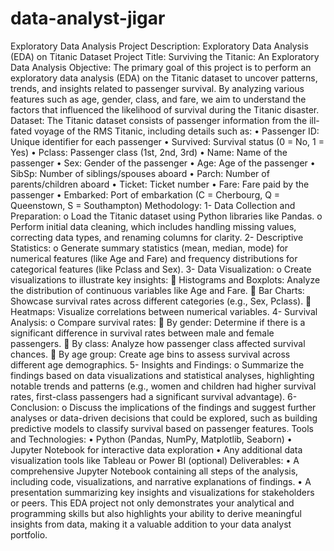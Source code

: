 # data-analyst-jigar
Exploratory Data Analysis
Project Description: Exploratory Data Analysis (EDA) on Titanic Dataset
Project Title: Surviving the Titanic: An Exploratory Data Analysis
Objective: The primary goal of this project is to perform an exploratory data analysis (EDA) on the Titanic dataset to uncover patterns, trends, and insights related to passenger survival. By analyzing various features such as age, gender, class, and fare, we aim to understand the factors that influenced the likelihood of survival during the Titanic disaster.
Dataset: The Titanic dataset consists of passenger information from the ill-fated voyage of the RMS Titanic, including details such as:
•	Passenger ID: Unique identifier for each passenger
•	Survived: Survival status (0 = No, 1 = Yes)
•	Pclass: Passenger class (1st, 2nd, 3rd)
•	Name: Name of the passenger
•	Sex: Gender of the passenger
•	Age: Age of the passenger
•	SibSp: Number of siblings/spouses aboard
•	Parch: Number of parents/children aboard
•	Ticket: Ticket number
•	Fare: Fare paid by the passenger
•	Embarked: Port of embarkation (C = Cherbourg, Q = Queenstown, S = Southampton)
Methodology:
1-	Data Collection and Preparation:
o	Load the Titanic dataset using Python libraries like Pandas.
o	Perform initial data cleaning, which includes handling missing values, correcting data types, and renaming columns for clarity.
2-	Descriptive Statistics:
o	Generate summary statistics (mean, median, mode) for numerical features (like Age and Fare) and frequency distributions for categorical features (like Pclass and Sex).
3-	Data Visualization:
o	Create visualizations to illustrate key insights:
	Histograms and Boxplots: Analyze the distribution of continuous variables like Age and Fare.
	Bar Charts: Showcase survival rates across different categories (e.g., Sex, Pclass).
	Heatmaps: Visualize correlations between numerical variables.
4-	Survival Analysis:
o	Compare survival rates:
	By gender: Determine if there is a significant difference in survival rates between male and female passengers.
	By class: Analyze how passenger class affected survival chances.
	By age group: Create age bins to assess survival across different age demographics.
5-	Insights and Findings:
o	Summarize the findings based on data visualizations and statistical analyses, highlighting notable trends and patterns (e.g., women and children had higher survival rates, first-class passengers had a significant survival advantage).
6-	Conclusion:
o	Discuss the implications of the findings and suggest further analyses or data-driven decisions that could be explored, such as building predictive models to classify survival based on passenger features.
Tools and Technologies:
•	Python (Pandas, NumPy, Matplotlib, Seaborn)
•	Jupyter Notebook for interactive data exploration
•	Any additional data visualization tools like Tableau or Power BI (optional)
Deliverables:
•	A comprehensive Jupyter Notebook containing all steps of the analysis, including code, visualizations, and narrative explanations of findings.
•	A presentation summarizing key insights and visualizations for stakeholders or peers.
This EDA project not only demonstrates your analytical and programming skills but also highlights your ability to derive meaningful insights from data, making it a valuable addition to your data analyst portfolio.
